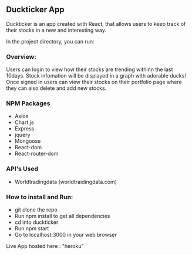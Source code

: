 ## Duckticker App

Duckticker is an app created with React, that allows users to keep track of their stocks in a new and interesting way.

In the project directory, you can run:

### Overview:

Users can login to view how their stocks  are trending withinn the last 10days. Stock infomation will be displayed in a graph with adorable ducks!
Once signed in users can view their stocks on their portfolio page where they can also delete and add new stocks.


<!--Insert screenshots here<-->

### NPM Packages
- Axios
- Chart.js
- Express
- jquery
- Mongoose
- React-dom
- React-router-dom


### API's Used
- Worldtradingdata  (worldtraidingdata.com)


### How to install and Run:
- git clone the repo
- Run npm install to get all dependencies
- cd into duckticker
- Run npm start
- Go to localhost:3000 in your web browser

Live App hosted here : "heroku"

